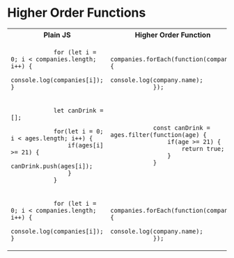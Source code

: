 # Higher Order Functions

<table>
    <tr>
        <th>
            Plain JS
        </th>
        <th>
            Higher Order Function
        </th>
        <th>
            Arrow Function
        </th>
    </tr>
    <tr>
        <td>
            <code>
            for (let i = 0; i < companies.length; i++) {
                console.log(companies[i]);
}
            </code>
        </td>
        <td>
            <code>
            companies.forEach(function(company) {
                console.log(company.name);
            });
            </code>
        </td>
        <td>
            <code>
            companies.forEach(function(company) {
                console.log(company.name);
            });
            </code>
        </td>
    </tr>
    <tr>
        <td>
            <code>
            let canDrink = [];<br>
            for(let i = 0; i < ages.length; i++) {
                if(ages[i] >= 21) {
                    canDrink.push(ages[i]);
                }
            }
            </code>
        </td>
        <td>
            <code>
            const canDrink = ages.filter(function(age) {
                if(age >= 21) {
                    return true;
                }
            }
            </code>
        </td>
        <td>
            <code>
            const canDrink = ages.filter(age => age >= 21);
            </code>
        </td>
    </tr>
    <tr>
        <td>
            <code>
            for (let i = 0; i < companies.length; i++) {
                console.log(companies[i]);
}
            </code>
        </td>
        <td>
            <code>
            companies.forEach(function(company) {
                console.log(company.name);
            });
            </code>
        </td>
        <td>
            <code>
            companies.forEach(function(company) {
                console.log(company.name);
            });
            </code>
        </td>
    </tr>
</table>
